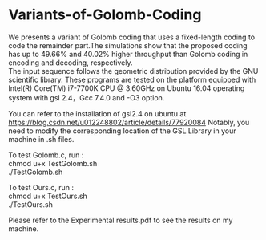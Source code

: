 # Variants-of-Golomb-Coding
We presents a variant of Golomb coding that uses a fixed-length coding to code the remainder part.The simulations show that the proposed coding has up to 49.66% and 40.02% higher throughput than Golomb coding in encoding and decoding, respectively.  
The input sequence follows the geometric distribution provided by the GNU scientific library. These programs are tested on the platform equipped with Intel(R) Core(TM) i7-7700K CPU @ 3.60GHz on Ubuntu 16.04 operating system with gsl 2.4，Gcc 7.4.0 and -O3 option.  

You can refer to the installation of gsl2.4 on ubuntu at https://blog.csdn.net/u012248802/article/details/77920084 
Notably, you need to modify the corresponding location of the GSL Library in your machine in .sh files.

To test Golomb.c, run :   
chmod u+x TestGolomb.sh  
./TestGolomb.sh  

To test Ours.c, run :  
chmod u+x TestOurs.sh  
./TestOurs.sh  

Please refer to the Experimental results.pdf to see the results on my machine.
